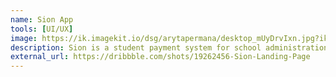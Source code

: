 ```yaml
---
name: Sion App
tools: [UI/UX]
image: https://ik.imagekit.io/dsg/arytapermana/desktop_mUyDrvIxn.jpg?ik-sdk-version=javascript-1.4.3&updatedAt=1661909260511
description: Sion is a student payment system for school administration and student users, Sion give payment system more easy, fast, and secure.
external_url: https://dribbble.com/shots/19262456-Sion-Landing-Page
---
```

